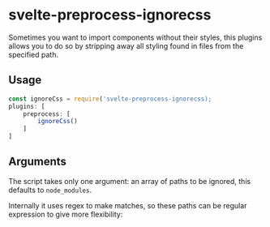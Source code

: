 # svelte-preprocess-ignorecss

Sometimes you want to import components without their styles, this plugins allows you to do so by stripping away all styling found in files from the specified path.

## Usage

```javascript
const ignoreCss = require('svelte-preprocess-ignorecss);
plugins: [
    preprocess: [
        ignoreCss()
    ]
]
```

## Arguments

The script takes only one argument: an array of paths to be ignored, this defaults to `node_modules`.

Internally it uses regex to make matches, so these paths can be regular expression to give more flexibility:

